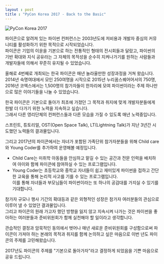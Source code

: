```yaml
---
layout : post
title : "PyCon Korea 2017 - Back to the Basic"
---
```



![PyCon Korea 2017](/assets/2017/facebook_share_image-01.png)


파이콘으로 알려져 있는 파이썬 컨퍼런스는 2003년도에 저비용과 개발자 중심의 커뮤니티를 활성화하기 위한 목적으로 시작되었습니다.  
파이콘은 기업의 이윤을 기본으로 하는 전통적인 형태의 전시회들과 달랐고, 파이썬의 기반 확대와 지식 공유라는 그 자체의 목적성을 순수히 지켜나가기를 원하는 사람들과 개발자들에 의해서 꾸준히 유지될 수 있었습니다.  
 
 
올해로 4번째로 개최되는 한국 파이콘은 매년 놀라울만한 성장과정을 거쳐 왔습니다.  
2014년 숙명여대에서 모인 250여명을 시작으로 2015년 누리꿈스퀘어어서의 750명, 2016년 코엑스에서는 1,500명의 참가자들이 한자리에 모여 파이썬이라는 주제 하나만으로 많은 이야기들을 나눌 수 있었습니다.  
 
 
한국 파이콘은 기본으로 돌아가 최초에 가졌던 그 목적과 취지에 맞게 개발자분들에게 한발 더 다가기 위한 노력을 지속하고 싶습니다.  
그래서 다른 영리단체의 컨퍼런스들과 다른 모습을 가질 수 있도록 매년 노력중입니다.  
 
 
스프린트, 튜토리얼, OST(Open Space Talk), LT(Lightning Talk)가 지난 3년간 시도했던 노력들의 결과물입니다.  
 
 
그리고 2017년의 파이콘에서는 자녀가 포함된 가족단위 참가자분들을 위해 Child care와 Young Coder를 추가하여 운영해볼 예정입니다.  
 
- Child Care는 미취학 아동들을 안심하고 맡길 수 있는 공간과 전문 인력을 배치하여 아이와 함께 파이콘에 참여하실 수 있는 프로그램입니다.  
- Young Coder는 초등학교와 중학교 자녀들이 쉽고 재미있게 파이썬을 접하고 간단한 교육을 통해 논리적 사고를 기를 수 있는 프로그램입니다.  
이를 통해 자녀들과 부모님들이 파이썬이라는 또 하나의 공감대를 가지실 수 있기를 기대합니다.  
 
 
참가자 규모나 행사 기간의 확대등과 같은 외형적인 성장은 참가자 여러분들의 관심으로 이루어 낼 수 있었던 결과물입니다.  
그리고 파이콘의 원래 가고자 했던 방향을 잃지 않고 지속시켜 나가는 것은 파이썬을 좋아하는 여러분들과 준비위원회가 함께 실천해야 할 일이라고 생각합니다.  
 
 
관습적인 결정과 암묵적인 동의에서 벗어나 매년 새로운 준비위원회를 구성함으로써 파이콘이 가져야 하는 본래의 목적과 취지를 함께 논의하고 싶은 마음으로 이번 년도 파이콘의 주제를 고민해왔습니다.  
 
 
2017년도 파이콘의 주제를 "기본으로 돌아가자"라고 결정하게 되었음을 기쁜 마음으로 공유 드립니다.  
